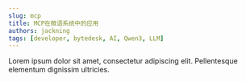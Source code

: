 ```yaml
---
slug: mcp
title: MCP在微语系统中的应用
authors: jackning
tags: [developer, bytedesk, AI, Qwen3, LLM]
---
```


Lorem ipsum dolor sit amet, consectetur adipiscing elit. Pellentesque elementum dignissim ultricies.
